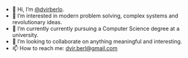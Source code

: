 - 👋 Hi, I’m [@dvirberlo](https://github.com/dvirberlo).
- 👀 I’m interested in modern problem solving, complex systems and revolutionary ideas.
- 🌱 I’m currently currently pursuing a Computer Science degree at a university.
- 💞️ I’m looking to collaborate on anything meaningful and interesting.
- 📫 How to reach me: dvir.berl@gmail.com
